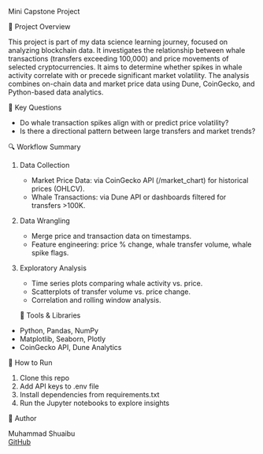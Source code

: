 Mini Capstone Project

📌 Project Overview

This project is part of my data science learning journey, focused on analyzing blockchain data. It investigates the relationship between whale transactions (transfers exceeding 100,000) and price movements of selected cryptocurrencies. It aims to determine whether spikes in whale activity correlate with or precede significant market volatility. The analysis combines on-chain data and market price data using Dune, CoinGecko, and Python-based data analytics.

🧠 Key Questions

- Do whale transaction spikes align with or predict price volatility?
- Is there a directional pattern between large transfers and market trends?

🔍 Workflow Summary

1. Data Collection
   - Market Price Data: via CoinGecko API (/market_chart) for historical prices (OHLCV).
   - Whale Transactions: via Dune API or dashboards filtered for transfers >100K.

2. Data Wrangling
   - Merge price and transaction data on timestamps.
   - Feature engineering: price % change, whale transfer volume, whale spike flags.

3. Exploratory Analysis
   - Time series plots comparing whale activity vs. price.
   - Scatterplots of transfer volume vs. price change.
   - Correlation and rolling window analysis.

   🧰 Tools & Libraries

- Python, Pandas, NumPy
- Matplotlib, Seaborn, Plotly
- CoinGecko API, Dune Analytics

🚀 How to Run

1. Clone this repo
2. Add API keys to .env file
3. Install dependencies from requirements.txt
4. Run the Jupyter notebooks to explore insights

👤 Author

Muhammad Shuaibu  
[GitHub](https://github.com/ShuaibuAlchemist)
